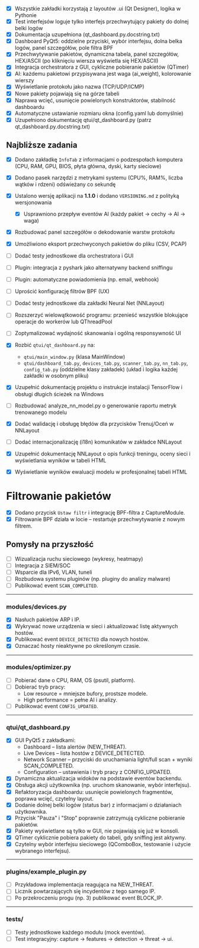 - [x] Wszystkie zakładki korzystają z layoutów .ui (Qt Designer), logika w Pythonie
- [x] Test interfejsów loguje tylko interfejs przechwytujący pakiety do dolnej belki logów
- [x] Dokumentacja uzupełniona (qt_dashboard.py.docstring.txt)
- [x] Dashboard PyQt5: oddzielne przyciski, wybór interfejsu, dolna belka logów, panel szczegółów, pole filtra BPF
- [x] Przechwytywanie pakietów, dynamiczna tabela, panel szczegółów, HEX/ASCII (po kliknięciu wiersza wyświetla się HEX/ASCII)
- [x] Integracja orchestratora z GUI, cykliczne pobieranie pakietów (QTimer)
- [x] AI: każdemu pakietowi przypisywana jest waga (ai_weight), kolorowanie wierszy
- [x] Wyświetlanie protokołu jako nazwa (TCP/UDP/ICMP)
- [x] Nowe pakiety pojawiają się na górze tabeli
- [x] Naprawa wcięć, usunięcie powielonych konstruktorów, stabilność dashboardu
- [x] Automatyczne ustawianie rozmiaru okna (config.yaml lub domyślnie)
- [x] Uzupełniono dokumentację qtui/qt_dashboard.py (patrz qt_dashboard.py.docstring.txt)

## Najbliższe zadania
- [x] Dodano zakładkę `InfoTab` z informacjami o podzespołach komputera (CPU, RAM, GPU, BIOS, płyta główna, dyski, karty sieciowe)
- [x] Dodano pasek narzędzi z metrykami systemu (CPU%, RAM%, liczba wątków i rdzeni) odświeżany co sekundę
- [x] Ustalono wersję aplikacji na **1.1.0** i dodano `VERSIONING.md` z polityką wersjonowania
  
  <!-- dotychczasowe zadania -->
  - [x] Usprawniono przepływ eventów AI (każdy pakiet → cechy → AI → waga)  <!-- zaimplementowano pipeline w Orchestrator: CaptureModule → FeaturesModule → DetectionModule, sygnały Qt -->
- [x] Rozbudować panel szczegółów o dekodowanie warstw protokołu  <!-- zaimplementowano: wyświetlanie warstw Scapy oraz tłumaczenie numerów protokołów z config/protocols.yaml -->
- [x] Umożliwiono eksport przechwyconych pakietów do pliku (CSV, PCAP)  <!-- zaimplementowano przyciski Eksport CSV/PCAP, domyślne nazwy z timestampem (YYYYMMDD_HHMMSS) -->
- [ ] Dodać testy jednostkowe dla orchestratora i GUI
- [ ] Plugin: integracja z pyshark jako alternatywny backend sniffingu
- [ ] Plugin: automatyczne powiadomienia (np. email, webhook)
- [ ] Uprościć konfigurację filtrów BPF (UX)
- [ ] Dodać testy jednostkowe dla zakładki Neural Net (NNLayout)
- [ ] Rozszerzyć wielowątkowość programu: przenieść wszystkie blokujące operacje do workerów lub QThreadPool
- [ ] Zoptymalizować wydajność skanowania i ogólną responsywność UI
 - [x] Rozbić `qtui/qt_dashboard.py` na:
     - `qtui/main_window.py` (klasa MainWindow)
     - `qtui/dashboard_tab.py`, `devices_tab.py`, `scanner_tab.py`, `nn_tab.py`, `config_tab.py` (oddzielne klasy zakładek)
       (układ i logika każdej zakładki w osobnym pliku)
- [x] Uzupełnić dokumentację projektu o instrukcje instalacji TensorFlow i obsługi długich ścieżek na Windows  <!-- zaimplementowano w requirements.txt -->
- [ ] Rozbudować analyze_nn_model.py o generowanie raportu metryk trenowanego modelu
- [x] Dodać walidację i obsługę błędów dla przycisków Trenuj/Oceń w NNLayout
- [ ] Dodać internacjonalizację (i18n) komunikatów w zakładce NNLayout
- [x] Uzupełnić dokumentację NNLayout o opis funkcji treningu, oceny sieci i wyświetlania wyników w tabeli HTML
 - [x] Wyświetlanie wyników ewaluacji modelu w profesjonalnej tabeli HTML

# Filtrowanie pakietów
- [x] Dodano przycisk `Ustaw filtr` i integrację BPF-filtra z CaptureModule.
- [x] Filtrowanie BPF działa w locie – restartuje przechwytywanie z nowym filtrem.
         
## Pomysły na przyszłość
- [ ] Wizualizacja ruchu sieciowego (wykresy, heatmapy)
- [ ] Integracja z SIEM/SOC
- [ ] Wsparcie dla IPv6, VLAN, tuneli
- [ ] Rozbudowa systemu pluginów (np. pluginy do analizy malware)
- [ ] Publikować event `SCAN_COMPLETED`.

---

### modules/devices.py
- [x] Nasłuch pakietów ARP i IP.
- [x] Wykrywać nowe urządzenia w sieci i aktualizować listę aktywnych hostów.
- [x] Publikować event `DEVICE_DETECTED` dla nowych hostów.
- [x] Oznaczać hosty nieaktywne po określonym czasie.

---

### modules/optimizer.py
- [ ] Pobierać dane o CPU, RAM, OS (psutil, platform).
- [ ] Dobierać tryb pracy:
  - Low resource = mniejsze bufory, prostsze modele.
  - High performance = pełne AI i analizy.
- [ ] Publikować event `CONFIG_UPDATED`.

---



### qtui/qt_dashboard.py
- [x] GUI PyQt5 z zakładkami:
  - Dashboard – lista alertów (NEW_THREAT).
  - Live Devices – lista hostów z DEVICE_DETECTED.
  - Network Scanner – przyciski do uruchamiania light/full scan + wyniki SCAN_COMPLETED.
  - Configuration – ustawienia i tryb pracy z CONFIG_UPDATED.
- [x] Dynamiczna aktualizacja widoków na podstawie eventów backendu.
- [x] Obsługa akcji użytkownika (np. uruchom skanowanie, wybór interfejsu).
- [x] Refaktoryzacja dashboardu: usunięcie powielonych fragmentów, poprawa wcięć, czytelny layout.
- [x] Dodanie dolnej belki logów (status bar) z informacjami o działaniach użytkownika.
- [x] Przycisk "Pauza" i "Stop" poprawnie zatrzymują cykliczne pobieranie pakietów.
- [x] Pakiety wyświetlane są tylko w GUI, nie pojawiają się już w konsoli.
- [x] QTimer cyklicznie pobiera pakiety do tabeli, gdy sniffing jest aktywny.
- [x] Czytelny wybór interfejsu sieciowego (QComboBox, testowanie i użycie wybranego interfejsu).

---

### plugins/example_plugin.py
- [ ] Przykładowa implementacja reagująca na NEW_THREAT.
- [ ] Licznik powtarzających się incydentów z tego samego IP.
- [ ] Po przekroczeniu progu (np. 3) publikować event BLOCK_IP.

---

### tests/
- [ ] Testy jednostkowe każdego modułu (mock eventów).
- [ ] Test integracyjny: capture → features → detection → threat → ui.
